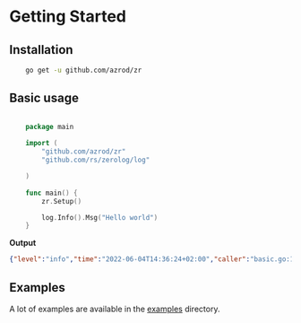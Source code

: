 # Getting Started

## Installation 

```sh 
    go get -u github.com/azrod/zr
```

## Basic usage

```go linenums="1"

    package main
    
    import (
        "github.com/azrod/zr"
        "github.com/rs/zerolog/log"

    )
    
    func main() {
        zr.Setup()

        log.Info().Msg("Hello world")
    }

```

**Output**
```json
{"level":"info","time":"2022-06-04T14:36:24+02:00","caller":"basic.go:15","message":"hello world"}
```

## Examples

A lot of examples are available in the [examples](https://github.com/azrod/zr/tree/main/examples) directory.

